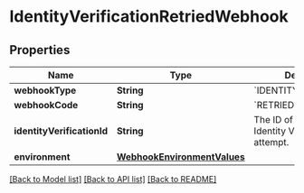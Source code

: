 # IdentityVerificationRetriedWebhook

## Properties
Name | Type | Description | Notes
------------ | ------------- | ------------- | -------------
**webhookType** | **String** | &#x60;IDENTITY_VERIFICATION&#x60; | 
**webhookCode** | **String** | &#x60;RETRIED&#x60; | 
**identityVerificationId** | **String** | The ID of the associated Identity Verification attempt. | 
**environment** | [**WebhookEnvironmentValues**](WebhookEnvironmentValues.md) |  | 

[[Back to Model list]](../README.md#documentation-for-models) [[Back to API list]](../README.md#documentation-for-api-endpoints) [[Back to README]](../README.md)


